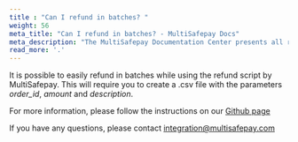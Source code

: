 ```yaml
---
title : "Can I refund in batches? "
weight: 56
meta_title: "Can I refund in batches? - MultiSafepay Docs"
meta_description: "The MultiSafepay Documentation Center presents all relevant information about our Plugins and API. You can also find support pages for payment methods, tools and general questions as well as the contact details of our Support and Integration Teams."
read_more: '.'
---
```


It is possible to easily refund in batches while using the refund script by MultiSafepay. This will require you to create a .csv file with the parameters *order_id*, _amount_ and _description_.

For more information, please follow the instructions on our [Github page](https://github.com/MultiSafepay/refund-script)

If you have any questions, please contact <integration@multisafepay.com>